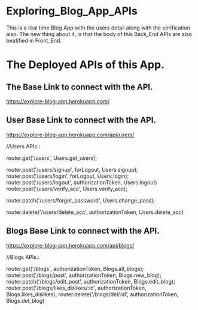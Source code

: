 # Exploring_Blog_App_APIs
This is a real time Blog App with the users detail along with the verification also. The new thing about it, is that the body of this Back_End APIs are also beatified in Front_End.


# The Deployed APIs of this App.

## The Base Link to connect with the API.
https://explore-blog-app.herokuapp.com/


## User Base Link to connect with the API.
https://explore-blog-app.herokuapp.com/api/users/

//Users APIs.: 

router.get('/users', Users.get_users);

router.post('/users/signup', forLogout, Users.signup);
router.post('/users/login', forLogout, Users.login);
router.post('/users/logout', authorizationToken, Users.logout)
router.post('/users/verify_acc',  Users.verify_acc);

router.patch('/users/forget_password', Users.change_pass);

router.delete('/users/delete_acc', authorizationToken, Users.delete_acc)

## Blogs Base Link to connect with the API.
https://explore-blog-app.herokuapp.com/api/blogs/

//Blogs APIs.: 

router.get('/blogs', authorizationToken, Blogs.all_blogs);
router.post('/blogs/post', authorizationToken, Blogs.new_blog);
router.patch('/blogs/edit_post', authorizationToken, Blogs.edit_blog);
router.post('/blogs/likes_dislikes/:id', authorizationToken, Blogs.likes_dislikes);
router.delete('/blogs/del/:id', authorizationToken, Blogs.del_blog)
